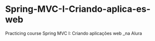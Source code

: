 # Spring-MVC-I-Criando-aplica-es-web
Practicing course Spring MVC I: Criando aplicações web _na Alura
